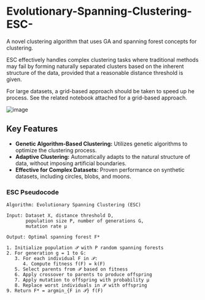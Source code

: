 # Evolutionary-Spanning-Clustering-ESC-
A novel clustering algorithm that uses GA and spanning forest concepts for clustering.


ESC effectively handles complex clustering tasks where traditional methods may fail by forming naturally separated clusters based on the inherent structure of the data, provided that a reasonable distance threshold is given.

For large datasets, a grid-based approach should be taken to speed up he process. See the related notebook attached for a grid-based approach.

![image](https://github.com/user-attachments/assets/a0a453e0-d3e5-44c7-aab2-59fc90f6c71d)

## Key Features

- **Genetic Algorithm-Based Clustering:** Utilizes genetic algorithms to optimize the clustering process.
- **Adaptive Clustering:** Automatically adapts to the natural structure of data, without imposing artificial boundaries.
- **Effective for Complex Datasets:** Proven performance on synthetic datasets, including circles, blobs, and moons.


### ESC Pseudocode

```plaintext
Algorithm: Evolutionary Spanning Clustering (ESC)

Input: Dataset X, distance threshold D, 
       population size P, number of generations G, 
       mutation rate μ

Output: Optimal spanning forest F*

1. Initialize population 𝒫 with P random spanning forests
2. For generation g = 1 to G:
   3. For each individual F in 𝒫:
      4. Compute fitness f(F) = k(F)
   5. Select parents from 𝒫 based on fitness
   6. Apply crossover to parents to produce offspring
   7. Apply mutation to offspring with probability μ
   8. Replace worst individuals in 𝒫 with offspring
9. Return F* = argmin_{F in 𝒫} f(F)

